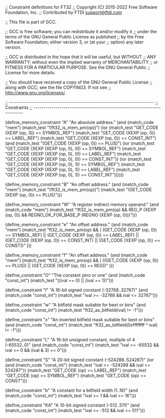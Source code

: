 ;; Constraint definitions for FT32
;; Copyright (C) 2015-2022 Free Software Foundation, Inc.
;; Contributed by FTDI <support@ftdi.com>

;; This file is part of GCC.

;; GCC is free software; you can redistribute it and/or modify it
;; under the terms of the GNU General Public License as published
;; by the Free Software Foundation; either version 3, or (at your
;; option) any later version.

;; GCC is distributed in the hope that it will be useful, but WITHOUT
;; ANY WARRANTY; without even the implied warranty of MERCHANTABILITY
;; or FITNESS FOR A PARTICULAR PURPOSE.  See the GNU General Public
;; License for more details.

;; You should have received a copy of the GNU General Public License
;; along with GCC; see the file COPYING3.  If not see
;; <http://www.gnu.org/licenses/>.

;; -------------------------------------------------------------------------
;; Constraints
;; -------------------------------------------------------------------------

(define_memory_constraint "A"
  "An absolute address."
  (and (match_code "mem")
       (match_test "(!ft32_is_mem_pm(op))")
       (ior (match_test "GET_CODE (XEXP (op, 0)) == SYMBOL_REF")
            (match_test "GET_CODE (XEXP (op, 0)) == LABEL_REF")
            (match_test "GET_CODE (XEXP (op, 0)) == CONST_INT")
            (and (match_test "(GET_CODE (XEXP (op, 0)) == PLUS)")
                 (ior (match_test "GET_CODE (XEXP (XEXP (op, 0), 0)) == SYMBOL_REF")
                      (match_test "GET_CODE (XEXP (XEXP (op, 0), 0)) == LABEL_REF")
                      (match_test "GET_CODE (XEXP (XEXP (op, 0), 0)) == CONST_INT"))
                 (ior (match_test "GET_CODE (XEXP (XEXP (op, 0), 1)) == SYMBOL_REF")
                      (match_test "GET_CODE (XEXP (XEXP (op, 0), 1)) == LABEL_REF")
                      (match_test "GET_CODE (XEXP (XEXP (op, 0), 1)) == CONST_INT"))))))

(define_memory_constraint "B"
  "An offset address."
  (and (match_code "mem")
       (match_test "(!ft32_is_mem_pm(op))")
       (match_test "(GET_CODE (XEXP (op, 0)) == PLUS)")))

(define_memory_constraint "W"
  "A register indirect memory operand."
  (and (match_code "mem")
       (match_test "!ft32_is_mem_pm(op)
        && REG_P (XEXP (op, 0))
		    && REGNO_OK_FOR_BASE_P (REGNO (XEXP (op, 0)))")))

(define_memory_constraint "e"
  "An offset address."
  (and (match_code "mem")
       (match_test "ft32_is_mem_pm(op) && (
          (GET_CODE (XEXP (op, 0)) == SYMBOL_REF) ||
          (GET_CODE (XEXP (op, 0)) == LABEL_REF) ||
          (GET_CODE (XEXP (op, 0)) == CONST_INT) ||
          (GET_CODE (XEXP (op, 0)) == CONST))"
       )))

(define_memory_constraint "f"
  "An offset address."
  (and (match_code "mem")
       (match_test "ft32_is_mem_pm(op) && (
          ((GET_CODE (XEXP (op, 0)) == PLUS)) ||
          (GET_CODE (XEXP (op, 0)) == REG))"
       )))

(define_constraint "O"
  "The constant zero or one"
  (and (match_code "const_int")
       (match_test "((ival == 0) || (ival == 1))")))

(define_constraint "I"
  "A 16-bit signed constant (-32768..32767)"
  (and (match_code "const_int")
       (match_test "ival >= -32768 && ival <= 32767")))

(define_constraint "w"
  "A bitfield mask suitable for bext or bins"
  (and (match_code "const_int")
       (match_test "ft32_as_bitfield(ival) != -1")))

(define_constraint "x"
  "An inverted bitfield mask suitable for bext or bins"
  (and (match_code "const_int")
       (match_test "ft32_as_bitfield(0xffffffff ^ ival) != -1")))

(define_constraint "L"
  "A 16-bit unsigned constant, multiple of 4 (-65532..0)"
  (and (match_code "const_int")
       (match_test "ival >= -65532 && ival <= 0 && (ival & 3) == 0")))

(define_constraint "S"
  "A 20-bit signed constant (-524288..524287)"
  (ior
    (and (match_code "const_int")
         (match_test "ival >= -524288 && ival <= 524287"))
    (match_test "GET_CODE (op) == LABEL_REF")
    (match_test "GET_CODE (op) == SYMBOL_REF")
    (match_test "GET_CODE (op) == CONST")))

(define_constraint "b"
  "A constant for a bitfield width (1..16)"
  (and (match_code "const_int")
       (match_test "ival >= 1 && ival <= 16")))

(define_constraint "KA"
  "A 10-bit signed constant (-512..511)"
  (and (match_code "const_int")
       (match_test "ival >= -512 && ival <= 511")))
